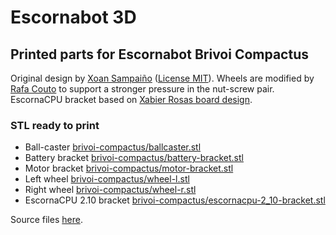 
# Escornabot 3D

## Printed parts for Escornabot Brivoi Compactus 

Original design by [Xoan Sampaiño][XOA01] ([License MIT][LIC01]). Wheels are
modified by [Rafa
Couto](https://github.com/rafacouto/3d-models/tree/master/escornabot/stronger-wheel) to support a stronger pressure in the
nut-screw pair. EscornaCPU bracket based on [Xabier Rosas board
design](https://github.com/escornabot/electronics).

### STL ready to print

- Ball-caster [brivoi-compactus/ballcaster.stl](brivoi-compactus/ballcaster.stl)
- Battery bracket [brivoi-compactus/battery-bracket.stl](brivoi-compactus/battery-bracket.stl)
- Motor bracket [brivoi-compactus/motor-bracket.stl](brivoi-compactus/motor-bracket.stl)
- Left wheel [brivoi-compactus/wheel-l.stl](brivoi-compactus/wheel-l.stl)
- Right wheel [brivoi-compactus/wheel-r.stl](brivoi-compactus/wheel-r.stl)
- EscornaCPU 2.10 bracket [brivoi-compactus/escornacpu-2\_10-bracket.stl](brivoi-compactus/escornacpu-2\_10-bracket.stl)


Source files [here](brivoi-compactus).




[LIC01]: brivoi-compactus/LICENSE
[XOA01]: https://github.com/xoan/escornabot

